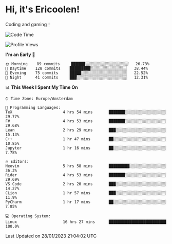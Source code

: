 # Hi, it's Ericoolen!
Coding and gaming！

<!--START_SECTION:waka-->
![Code Time](http://img.shields.io/badge/Code%20Time-650%20hrs%2022%20mins-blue)

![Profile Views](http://img.shields.io/badge/Profile%20Views-5-blue)

**I'm an Early 🐤** 

```text
🌞 Morning    89 commits     ██████░░░░░░░░░░░░░░░░░░░   26.73% 
🌆 Daytime    128 commits    █████████░░░░░░░░░░░░░░░░   38.44% 
🌃 Evening    75 commits     █████░░░░░░░░░░░░░░░░░░░░   22.52% 
🌙 Night      41 commits     ███░░░░░░░░░░░░░░░░░░░░░░   12.31%

```


📊 **This Week I Spent My Time On** 

```text
⌚︎ Time Zone: Europe/Amsterdam

💬 Programming Languages: 
TeX                      4 hrs 54 mins       ███████░░░░░░░░░░░░░░░░░░   29.77% 
F#                       4 hrs 53 mins       ███████░░░░░░░░░░░░░░░░░░   29.68% 
Lean                     2 hrs 29 mins       ███░░░░░░░░░░░░░░░░░░░░░░   15.13% 
C++                      1 hr 47 mins        ██░░░░░░░░░░░░░░░░░░░░░░░   10.85% 
Jupyter                  1 hr 16 mins        ██░░░░░░░░░░░░░░░░░░░░░░░   7.78%

🔥 Editors: 
Neovim                   5 hrs 58 mins       █████████░░░░░░░░░░░░░░░░   36.3% 
Rider                    4 hrs 53 mins       ███████░░░░░░░░░░░░░░░░░░   29.69% 
VS Code                  2 hrs 20 mins       ███░░░░░░░░░░░░░░░░░░░░░░   14.27% 
CLion                    1 hr 57 mins        ███░░░░░░░░░░░░░░░░░░░░░░   11.9% 
PyCharm                  1 hr 17 mins        ██░░░░░░░░░░░░░░░░░░░░░░░   7.85%

💻 Operating System: 
Linux                    16 hrs 27 mins      █████████████████████████   100.0%

```


 Last Updated on 28/01/2023 21:04:02 UTC
<!--END_SECTION:waka-->

